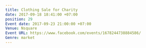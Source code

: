 ```yaml
---
title: Clothing Sale for Charity
date: 2017-09-18 18:41:00 +07:00
position: 29
Event date: 2017-09-23 21:00:00 +07:00
Venue: Nsquare
Event URL: https://www.facebook.com/events/1678244738884586/
Genre: market
---
```


